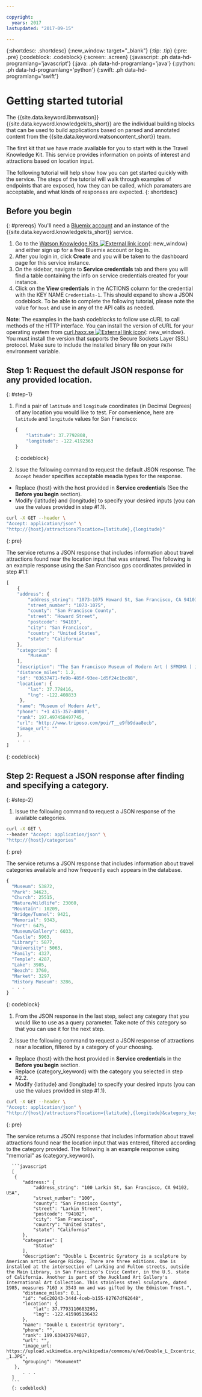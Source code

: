 ```yaml
---

copyright:
  years: 2017
lastupdated: "2017-09-15"

---
```


{:shortdesc: .shortdesc}
{:new_window: target="_blank"}
{:tip: .tip}
{:pre: .pre}
{:codeblock: .codeblock}
{:screen: .screen}
{:javascript: .ph data-hd-programlang='javascript'}
{:java: .ph data-hd-programlang='java'}
{:python: .ph data-hd-programlang='python'}
{:swift: .ph data-hd-programlang='swift'}

# Getting started tutorial
The {{site.data.keyword.ibmwatson}} {{site.data.keyword.knowledgekits_short}} are the individual building blocks that can be used to build applications based on parsed and annotated content from the {{site.data.keyword.watsoncontent_short}} team.

The first kit that we have made available for you to start with is the Travel Knowledge Kit. This service provides information on points of interest and attractions based on location input. 

The following tutorial will help show how you can get started quickly with the service. The steps of the tutorial will walk through examples of endpoints that are exposed, how they can be called, which paramaters are acceptable, and what kinds of responses are expected.
{: shortdesc}


## Before you begin
{: #prereqs}
You'll need a [Bluemix account](https://console.ng.bluemix.net/registration/) and an instance of the {{site.data.keyword.knowledgekits_short}} service.

1.  Go to the [Watson Knowledge Kits ![External link icon](../../icons/launch-glyph.svg "External link icon")](https://console.bluemix.net/catalog/services/watson-content-knowledge-kits){: new_window} and either sign up for a free Bluemix account or log in.
1.  After you login in, click **Create** and you will be taken to the dashboard page for this service instance.
1.  On the sidebar, navigate to **Service credentials** tab and there you will find a table containing the info on service credentials created for your instance. 
1. Click on the **View credentials** in the ACTIONS column for the credential with the KEY NAME `Credentials-1`. This should expand to show a JSON codeblock. To be able to complete the following tutorial, please note the value for `host` and use in any of the API calls as needed.


**Note**: The examples in the bash codeblocks to follow use cURL to call methods of the HTTP interface. You can install the version of cURL for your operating system from [curl.haxx.se ![External link icon](../../icons/launch-glyph.svg "External link icon")](https://curl.haxx.se/){: new_window}. You must install the version that supports the Secure Sockets Layer (SSL) protocol. Make sure to include the installed binary file on your `PATH` environment variable.


## Step 1: Request the default JSON response for any provided location.
{: #step-1}

1.  Find a pair of `latitude` and `longitude` coordinates (in Decimal Degrees) of any location you would like to test. For convenience, here are `latitude` and `longitude` values for San Francisco: 

    ```javascript
    { 
        "latitude": 37.7792808,
        "longitude": -122.4192363
    }
    ```
    {: codeblock}

1.  Issue the following command to request the default JSON response. The  `Accept` header specifies acceptable meadia types for the response.
  -   Replace {host} with the host provided in **Service credentials** (See the **Before you begin** section). 
  -   Modify {latitude} and {longitude} to specify your desired inputs (you can use the values provided in step #1.1).
  
  ```bash
  curl -X GET --header \
  "Accept: application/json" \
  "http://{host}/attractions?location={latitude},{longitude}"
  ```
  {: pre}

The service returns a JSON response that includes information about travel attractions found near the location input that was entered. The following is an example response using the San Francisco gps coordinates provided in step #1.1:

```javascript
[
    {
    "address": {
        "address_string": "1073-1075 Howard St, San Francisco, CA 94103, USA",
        "street_number": "1073-1075",
        "county": "San Francisco County",
        "street": "Howard Street",
        "postcode": "94103",
        "city": "San Francisco",
        "country": "United States",
        "state": "California"
    },
    "categories": [
        "Museum"
    ],
    "description": "The San Francisco Museum of Modern Art ( SFMOMA ) is a modern art museum in San Francisco, California established in 1935 under director Grace L. McCann Morley as the San Francisco Museum of Art , the first museum on the West Coast devoted solely to 20th-century art. A gift of 36 artworks from Albert M. Bender, including The Flower Carrier, 1935, by Diego Rivera, established the nucleus of the permanent collection. Bender, a trustee of the museum, proceeded to donate more than 1,100 objects to the museum and endow its first purchase fund before his death in 1941. For its first sixty years, the museum occupied the upper floors of the War Memorial Veterans Building in the Civic Center. Under director Henry T. Hopkins (1974–1986) the museum added \"Modern\" to its title in 1975, and established an international reputation. In 1995 the museum moved to its current location at 151 Third Street, adjacent to Yerba Buena Gardens in the SOMA district. The museum has in its collection important works by Andy Warhol, Jackson Pollock, Richard Diebenkorn, Clyfford Still, Henri Matisse, Paul Klee, Marcel Duchamp and Ansel Adams, among others. The cinema series Art in Cinema was started at SFMOMA in 1946 by filmmaker Frank Stauffacher. Annually, the museum hosts more than twenty exhibitions and over three hundred educational programs. Also in 2009, the museum gained a custodial relationship for the important contemporary art collection of Doris and Donald Fisher of The Gap.",
    "distance_miles": 1.2,
    "id": "03637471-fe9b-485f-93ee-1d5f24c1bc88",
    "location": {
        "lat": 37.778416,
        "lng": -122.408833
     },
    "name": "Museum of Modern Art",
    "phone": "+1 415-357-4000",
    "rank": 197.497458497745,
    "url": "http://www.triposo.com/poi/T__e9fb9daa8ecb",
    "image_url": ""
    },
    . . .
]
```
{: codeblock}

## Step 2: Request a JSON response after finding and specifying a category.
{: #step-2}

1.  Issue the following command to request a JSON response of the available categories.

  ```bash
  curl -X GET \
  --header "Accept: application/json" \
  "http://{host}/categories"
  ```
  {: pre}

  The service returns a JSON response that includes information about travel categories available and how frequently each appears in the database.

  ```javascript
  {
    "Museum": 53872,
    "Park": 34623,
    "Church": 25515,
    "Nature/Wildlife": 23060,
    "Mountain": 10209,
    "Bridge/Tunnel": 9421,
    "Memorial": 9343,
    "Fort": 6475,
    "Museum/Gallery": 6033,
    "Castle": 5963,
    "Library": 5877,
    "University": 5063,
    "Family": 4327,
    "Temple": 4287,
    "Lake": 3985,
    "Beach": 3760,
    "Market": 3297,
    "History Museum": 3286,
    . . .
  }
  ```
  {: codeblock}

1.  From the JSON response in the last step, select any category that you would like to use as a query parameter. Take note of this category so that you can use it for the next step.

1.  Issue the following command to request a JSON response of attractions near a location, filtered by a category of your choosing. 
  -   Replace {host} with the host provided in **Service credentials** in the **Before you begin** section. 
  -   Replace {category_keyword} with the category you selected in step #2.2.
  -   Modify {latitude} and {longitude} to specify your desired inputs (you can use the values provided in step #1.1).

  ```bash
  curl -X GET --header \
  "Accept: application/json" \
  "http://{host}/attractions?location={latitude},{longitude}&category_keyword={category_keyword}"
  ```
  {: pre}

  The service returns a JSON response that includes information about travel attractions found near the location input that was entered, filtered according to the category provided. The following is an example response using "memorial" as {category_keyword}.

      ```javascript
      [
       {
          "address:" {
              "address_string": "100 Larkin St, San Francisco, CA 94102, USA",
              "street_number": "100",
              "county": "San Francisco County",
              "street": "Larkin Street",
              "postcode": "94102",
              "city": "San Francisco",
              "country": "United States",
              "state": "California"
          },
          "categories": [
              "Statue"
          ],
          "description": "Double L Excentric Gyratory is a sculpture by American artist George Rickey. There are three editions. One is installed at the intersection of Larking and Fulton streets, outside the Main Library, in San Francisco's Civic Center, in the U.S. state of California. Another is part of the Auckland Art Gallery's International Art Collection. This stainless steel sculpture, dated 1985, measures 7163 x 3543 mm and was gifted by the Edmiston Trust.",
          "distance_miles": 0.1,
          "id": "e6c20243-344d-4ceb-b155-82767df62648",
          "location": {
              "lat": 37.7793110683296,
              "lng": -122.415905136432
          },
          "name": "Double L Excentric Gyratory",
          "phone": "",
          "rank": 199.638437974817,
          "url": "",
          "image_url: https://upload.wikimedia.org/wikipedia/commons/e/ed/Double_L_Excentric_Gyratory_by_George_Rickey%2C_San_Francisco_%282013%29_-_1.JPG",
          "grouping": "Monument"
       },
          . . .
      ]
      ```
      {: codeblock}

<!-- ## Next steps -->

<!-- -   Interact with the API in the [API explorer ![External link icon](../../icons/launch-glyph.svg "External link icon")](https://console.stage1.bluemix.net/apidocs/1461-watson-content-travel-knowledge-kit){: new_window}. -->